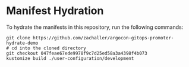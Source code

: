 # Manifest Hydration

To hydrate the manifests in this repository, run the following commands:

```shell
git clone https://github.com/zachaller/argocon-gitops-promoter-hydrate-demo
# cd into the cloned directory
git checkout 047feae67ede9978f9c7d25ed58a3a4398f4b073
kustomize build ./user-configuration/development
```
